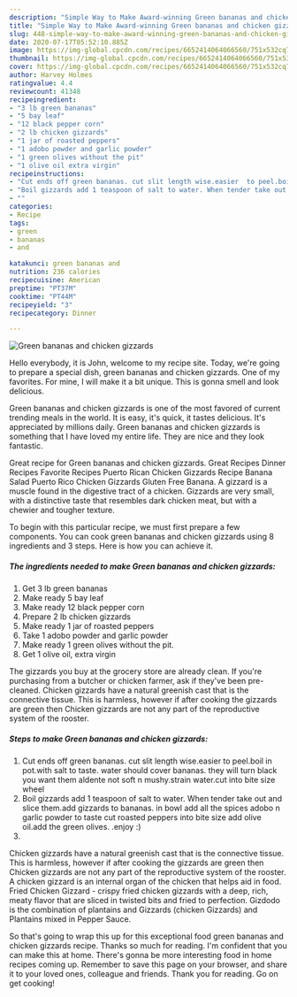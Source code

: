 ```yaml
---
description: "Simple Way to Make Award-winning Green bananas and chicken gizzards"
title: "Simple Way to Make Award-winning Green bananas and chicken gizzards"
slug: 448-simple-way-to-make-award-winning-green-bananas-and-chicken-gizzards
date: 2020-07-17T05:52:10.885Z
image: https://img-global.cpcdn.com/recipes/6652414064066560/751x532cq70/green-bananas-and-chicken-gizzards-recipe-main-photo.jpg
thumbnail: https://img-global.cpcdn.com/recipes/6652414064066560/751x532cq70/green-bananas-and-chicken-gizzards-recipe-main-photo.jpg
cover: https://img-global.cpcdn.com/recipes/6652414064066560/751x532cq70/green-bananas-and-chicken-gizzards-recipe-main-photo.jpg
author: Harvey Holmes
ratingvalue: 4.4
reviewcount: 41348
recipeingredient:
- "3 lb green bananas"
- "5 bay leaf"
- "12 black pepper corn"
- "2 lb chicken gizzards"
- "1 jar of roasted peppers"
- "1 adobo powder and garlic powder"
- "1 green olives without the pit"
- "1 olive oil extra virgin"
recipeinstructions:
- "Cut ends off green bananas. cut slit length wise.easier  to peel.boil in pot.with salt to taste. water should cover bananas. they will turn black you want them aldente not soft n mushy.strain water.cut into bite size wheel"
- "Boil gizzards add 1 teaspoon of salt to water. When tender take out and slice them.add gizzards to bananas. in bowl add all the spices adobo n garlic powder to taste cut roasted peppers into bite size add olive oil.add the green olives. .enjoy :)"
- ""
categories:
- Recipe
tags:
- green
- bananas
- and

katakunci: green bananas and 
nutrition: 236 calories
recipecuisine: American
preptime: "PT37M"
cooktime: "PT44M"
recipeyield: "3"
recipecategory: Dinner

---
```



![Green bananas and chicken gizzards](https://img-global.cpcdn.com/recipes/6652414064066560/751x532cq70/green-bananas-and-chicken-gizzards-recipe-main-photo.jpg)

Hello everybody, it is John, welcome to my recipe site. Today, we're going to prepare a special dish, green bananas and chicken gizzards. One of my favorites. For mine, I will make it a bit unique. This is gonna smell and look delicious.

Green bananas and chicken gizzards is one of the most favored of current trending meals in the world. It is easy, it's quick, it tastes delicious. It's appreciated by millions daily. Green bananas and chicken gizzards is something that I have loved my entire life. They are nice and they look fantastic.

Great recipe for Green bananas and chicken gizzards. Great Recipes Dinner Recipes Favorite Recipes Puerto Rican Chicken Gizzards Recipe Banana Salad Puerto Rico Chicken Gizzards Gluten Free Banana. A gizzard is a muscle found in the digestive tract of a chicken. Gizzards are very small, with a distinctive taste that resembles dark chicken meat, but with a chewier and tougher texture.


To begin with this particular recipe, we must first prepare a few components. You can cook green bananas and chicken gizzards using 8 ingredients and 3 steps. Here is how you can achieve it.

<!--inarticleads1-->

##### The ingredients needed to make Green bananas and chicken gizzards:

1. Get 3 lb green bananas
1. Make ready 5 bay leaf
1. Make ready 12 black pepper corn
1. Prepare 2 lb chicken gizzards
1. Make ready 1 jar of roasted peppers
1. Take 1 adobo powder and garlic powder
1. Make ready 1 green olives without the pit.
1. Get 1 olive oil, extra virgin


The gizzards you buy at the grocery store are already clean. If you&#39;re purchasing from a butcher or chicken farmer, ask if they&#39;ve been pre-cleaned. Chicken gizzards have a natural greenish cast that is the connective tissue. This is harmless, however if after cooking the gizzards are green then Chicken gizzards are not any part of the reproductive system of the rooster. 

<!--inarticleads2-->

##### Steps to make Green bananas and chicken gizzards:

1. Cut ends off green bananas. cut slit length wise.easier  to peel.boil in pot.with salt to taste. water should cover bananas. they will turn black you want them aldente not soft n mushy.strain water.cut into bite size wheel
1. Boil gizzards add 1 teaspoon of salt to water. When tender take out and slice them.add gizzards to bananas. in bowl add all the spices adobo n garlic powder to taste cut roasted peppers into bite size add olive oil.add the green olives. .enjoy :)
1. 


Chicken gizzards have a natural greenish cast that is the connective tissue. This is harmless, however if after cooking the gizzards are green then Chicken gizzards are not any part of the reproductive system of the rooster. A chicken gizzard is an internal organ of the chicken that helps aid in food. Fried Chicken Gizzard - crispy fried chicken gizzards with a deep, rich, meaty flavor that are sliced in twisted bits and fried to perfection. Gizdodo is the combination of plantains and Gizzards (chicken Gizzards) and Plantains mixed in Pepper Sauce. 

So that's going to wrap this up for this exceptional food green bananas and chicken gizzards recipe. Thanks so much for reading. I'm confident that you can make this at home. There's gonna be more interesting food in home recipes coming up. Remember to save this page on your browser, and share it to your loved ones, colleague and friends. Thank you for reading. Go on get cooking!

